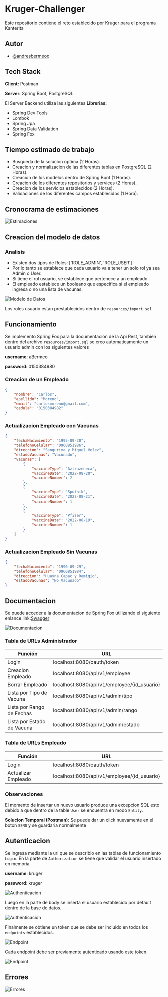 # Kruger-Challenger
Este repositorio contiene el reto establecido por Kruger para el programa Kanterita

## Autor

- [@andresbermeoq](https://github.com/andresbermeoq)

## Tech Stack

**Client:** Postman

**Server:** Spring Boot, PostgreSQL

El Server Backend utiliza las siguientes **Librerias:**

- Spring Dev Tools
- Lombok
- Spring Jpa
- Spring Data Validation
- Spring Fox


## Tiempo estimado de trabajo

- Busqueda de la solucion optima (2 Horas).
- Creacion y normalizacion de las diferentes tablas en PostgreSQL (2 Horas).
- Creacion de los modelos dentro de Spring Boot (1 Horas).
- Creacion de los diferentes repositorios y services (2 Horas).
- Creacion de los servicios establecidos (2 Horas).
- Validaciones de los diferentes campos establecidos (1 Hora).

## Cronocrama de estimaciones

![Estimaciones](/img/estimaciones.png)

## Creacion del modelo de datos

### Analisis

- Existen dos tipos de Roles: ['ROLE_ADMIN', 'ROLE_USER']
- Por lo tanto se establece que cada usuario va a tener un solo rol ya sea Admin o User.
- Si tiene el rol usuario, se establece que pertenece a un empleado.
- El empleado establece un booleano que especifica si el empleado ingresa o no una lista de vacunas.

![Modelo de Datos](/img/diagrama.png)

Los roles usuario estan prestablecidos dentro de `resources/import.sql`


## Funcionamiento

Se implemento Spring Fox para la documentacion de la Api Rest, tambien dentro del archivo `resources/import.sql` se creo automaticamente un usuario admin con los siguientes valores

**username**: aBermeo

**password**: 0150384980

### Creacion de un Empleado

```json
{
    "nombre": "Carlos",
	"apellido": "Moreno",
	"email": "carlosmoreno@gmail.com",
	"cedula": "0150384982"
}
```

### Actualizacion Empleado con Vacunas

```json
{
    "fechaNacimiento": "1995-09-30",
    "telefonoCelular": "0960851986",
    "direccion": "Sangurima y Miguel Velez",
    "estadoVacunas": "Vacunado",
    "vacunas": [
        {
            "vaccineType": "Aztrazeneca",
            "vaccineDate": "2022-08-20",
            "vaccineNumber": 2
        },
        {
            "vaccineType": "Sputnik",
            "vaccineDate": "2022-08-21",
            "vaccineNumber": 1
        },
        {
            "vaccineType": "Pfizer",
            "vaccineDate": "2022-08-19",
            "vaccineNumber": 1
        }
    ]
}
```

### Actualizacion Empleado Sin Vacunas

```json
{
    "fechaNacimiento": "1996-09-29",
    "telefonoCelular": "0960851984",
    "direccion": "Huayna Capac y Remigio",
    "estadoVacunas": "No Vacunado"
}
```

## Documentacion
Se puede acceder a la documentacion de Spring Fox utilizando el siguiente enlance
link:[Swagger](http://localhost:8080/swagger-ui.html#/)

![Documentacion](/img/documentacion.png)


### Tabla de URLs Administrador
Función | URL
------------ | -------------
Login | localhost:8080/oauth/token
Creacion Empleado | localhost:8080/api/v1/employee
Borrar Empleado | localhost:8080/api/v1/employee/{id_usuario}
Lista por Tipo de Vacuna | localhost:8080/api/v1/admin/tipo
Lista por Rango de Fechas | localhost:8080/api/v1/admin/rango
Lista por Estado de Vacuna | localhost:8080/api/v1/admin/estado

### Tabla de URLs Empleado
Función | URL
------------ | -------------
Login | localhost:8080/oauth/token
Actualizar Empleado | localhost:8080/api/v1/employee/{id_usuario}

### Observaciones
El momento de insertar un nuevo usuario produce una excepcion SQL esto debido a que dentro de la table `User` se encuentra en modo `Entity`.

**Solucion Temporal (Postman):** Se puede dar un click nuevamente en el boton `SEND` y se guardaria normalmente

## Autenticacion

Se ingresa mediante la url que se describio en las tablas de funcionamiento `Login`.
En la parte de `Authorization` se tiene que validar el usuario insertado en memoria

**username**: kruger

**password**: kruger

![Authenticacion](/img/autor1.png)

Luego en la parte de body se inserta el usuario establecido por default dentro de la base de datos.

![Authenticacion](/img/autor2.png)

Finalmente se obtiene un token que se debe ser incluido en todos los `endpoints` establecidos.

![Endpoint](/img/endpoint.png)

Cada endpoint debe ser previamente autenticado usando este token.

![Endpoint](/img/end.png)


## Errores

![Errores](/img/capturaErrores.png)


